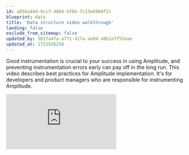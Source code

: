 ```yaml
---
id: a856a44d-9cc7-4964-bf6b-7c15e69b0f2c
blueprint: data
title: 'Data structure video walkthrough'
landing: false
exclude_from_sitemap: false
updated_by: 5817a4fa-a771-417a-aa94-a0b1e7f55eae
updated_at: 1721926258
---
```

Good instrumentation is crucial to your success in using Amplitude, and preventing instrumentation errors early can pay off in the long run. This video describes best practices for Amplitude implementation. It's for developers and product managers who are responsible for instrumenting Amplitude.
  
<iframe src="https://www.loom.com/embed/93368a58ac014387bcb5cbc663711912?sid=879ce2c4-1146-408f-b4e1-e925a8a38356" frameborder="0" allowfullscreen="allowfullscreen" class="w-full aspect-video shadow-md"></iframe>